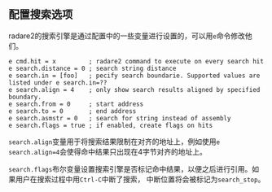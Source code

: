 ## 配置搜索选项

radare2的搜索引擎是通过配置中的一些变量进行设置的，可以用`e`命令修改他们。 
```
e cmd.hit = x         ; radare2 command to execute on every search hit
e search.distance = 0 ; search string distance
e search.in = [foo]   ; pecify search boundarie. Supported values are listed under e search.in=??
e search.align = 4    ; only show search results aligned by specified boundary.
e search.from = 0     ; start address
e search.to = 0       ; end address
e search.asmstr = 0   ; search for string instead of assembly
e search.flags = true ; if enabled, create flags on hits
```
`search.align`变量用于将搜索结果限制在对齐的地址上，例如使用`e search.align=4`会使得命中结果只出现在4字节对齐的地址上。

`search.flags`布尔变量设置搜索引擎是否标记命中结果，以便之后进行引用。如果用户在搜索过程中用`Ctrl-C`中断了搜索， 中断位置将会被标记为`search_stop`。
